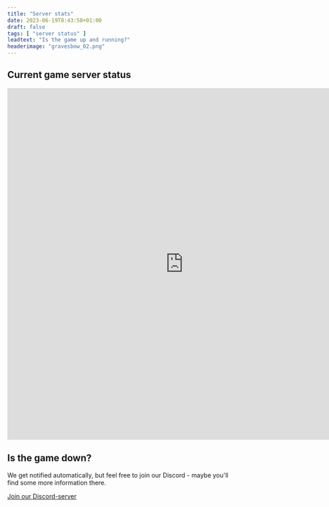 ```yaml
---
title: "Server stats"
date: 2023-06-19T8:43:58+01:00
draft: false
tags: [ "server status" ]
leadtext: "Is the game up and running?"
headerimage: "gravesbow_02.png"
---
```


## Current game server status
<iframe src="https://uptime.kevinpetit.be/status/spellborn" style="border:0px #ffffff none;" name="myiFrame" scrolling="no" frameborder="0" marginheight="0px" marginwidth="0px" height="800px" width="800px" allowfullscreen></iframe>

## Is the game down?
We get notified automatically, but feel free to join our Discord - maybe you'll find some more information there.

<a class="button" href="https://discord.gg/jA6EwuX" target="_blank">Join our Discord-server</a>

